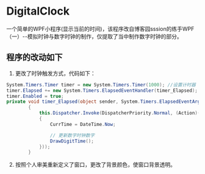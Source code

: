 # DigitalClock

一个简单的WPF小程序(显示当前的时间)，该程序改自博客园sssion的练手WPF（一）--模拟时钟与数字时钟的制作，仅提取了当中制作数字时钟的部分。

## 程序的改动如下

1. 更改了时钟触发方式，代码如下：

``` C#
System.Timers.Timer timer = new System.Timers.Timer(1000); //设置计时器  
timer.Elapsed += new System.Timers.ElapsedEventHandler(timer_Elapsed); // 添加事件
timer.Enabled = true;  
private void timer_Elapsed(object sender, System.Timers.ElapsedEventArgs e)  // 事件定义
        {
            this.Dispatcher.Invoke(DispatcherPriority.Normal, (Action)(() =>
            {
                CurrTime = DateTime.Now;

                // 更新数字时钟数字
                DrawDigitTime();
            }));  
        }
```

2. 按照个人审美重新定义了窗口，更改了背景颜色，使窗口背景透明。
